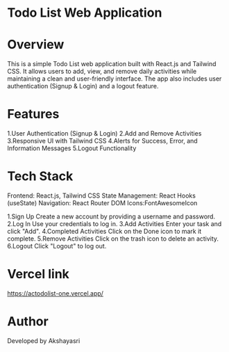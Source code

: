 # Todo List Web Application
# Overview
This is a simple Todo List web application built with React.js and Tailwind CSS. It allows users to add, view, and remove daily activities while maintaining a clean and user-friendly interface. The app also includes user authentication (Signup & Login) and a logout feature.

# Features
1.User Authentication (Signup & Login)
2.Add and Remove Activities
3.Responsive UI with Tailwind CSS
4.Alerts for Success, Error, and Information Messages
5.Logout Functionality

# Tech Stack
Frontend: React.js, Tailwind CSS
State Management: React Hooks (useState)
Navigation: React Router DOM
Icons:FontAwesomeIcon

1.Sign Up
Create a new account by providing a username and password.
2.Log In
Use your credentials to log in.
3.Add Activities
Enter your task and click "Add".
4.Completed Activities
Click on the Done icon to mark it complete.
5.Remove Activities
Click on the trash icon to delete an activity.
6.Logout
Click "Logout" to log out.
# Vercel link
https://actodolist-one.vercel.app/
# Author
Developed by Akshayasri
